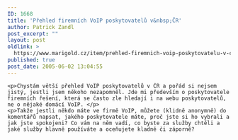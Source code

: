 ```yaml
---
ID: 1668
title: 'Přehled firemních VoIP poskytovatelů v&nbsp;ČR'
author: Patrick Zandl
post_excerpt: ""
layout: post
oldlink: >
  https://www.marigold.cz/item/prehled-firemnich-voip-poskytovatelu-v-cr
published: true
post_date: 2005-06-02 13:04:55
---
```

	<p>Chystám větší přehled VoIP poskytovatelů v ČR a pořád si nejsem jistý, jestli jsem někoho nezapomněl. Jde mi především o poskytovatele firemních řešení, která se často zle hledají i na webu poskytovatelů, ne o nějaké domácí VoIP. </p>
	<p>Takže jestli někdo máte ve firmě VoIP, můžete (klidně anonymně) do komentářů napsat, jakého poskytovatele máte, proč jste si ho vybrali a jak jste spokojeni? Co vám na něm vadí, co byste za služby chtěli a jaké služby hlavně používáte a oceňujete kladně či záporně?
</p>